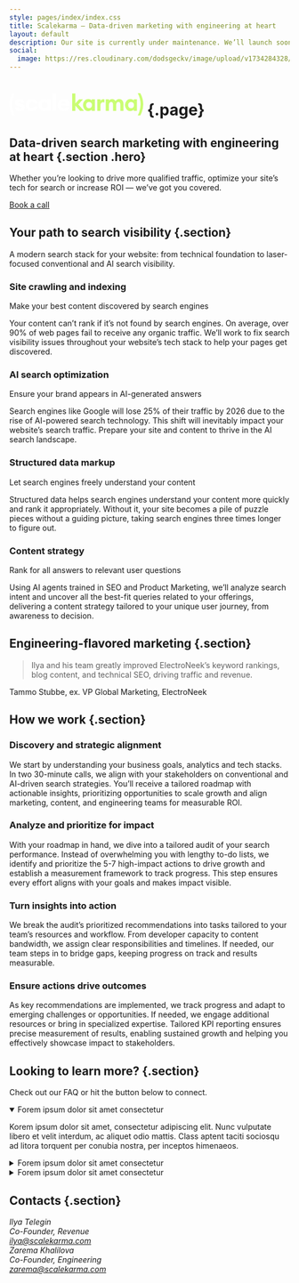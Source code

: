 ```yaml
---
style: pages/index/index.css
title: Scalekarma – Data-driven marketing with engineering at heart
layout: default
description: Our site is currently under maintenance. We’ll launch soon!
social:
  image: https://res.cloudinary.com/dodsgeckv/image/upload/v1734284328/scalekarma-og-image_ywgbhw.png
---
```


# <svg xmlns="http://www.w3.org/2000/svg" width="241" height="40" fill="none"><title>scalekarma</title><path fill="#fff" d="M9.875 40H5.333Q0 30.292 0 20T5.333 0h4.542Q4.833 9.792 4.833 20t5.042 20"/><path fill="#fff" d="M19.188 32.172q-4 0-6.625-2T9.77 25.09h5.958q.167 1.334 1.167 2.042 1 .666 2.459.666 2.708 0 2.708-1.666 0-.834-.625-1.25-.584-.459-2-.834l-3.917-1q-2.667-.708-4-2.375-1.292-1.708-1.292-4.083 0-2.709 2.25-4.417 2.292-1.75 6.126-1.75 3.5 0 5.833 1.792 2.333 1.75 2.583 4.792h-5.75q-.374-2.125-2.75-2.125-1.125 0-1.791.416-.667.417-.667 1.167 0 1.376 2.375 1.917l3.667 1q3.041.75 4.416 2.375 1.375 1.583 1.375 4.083 0 2.875-2.458 4.625-2.417 1.708-6.25 1.708M40.395 32.172q-4.709 0-7.833-3.125-3.125-3.166-3.125-7.75t3.125-7.708q3.124-3.167 7.833-3.167 4.167 0 6.958 2.334 2.834 2.333 3.709 6.083h-5.917q-1.375-3.25-4.75-3.25-2.292 0-3.75 1.583-1.458 1.542-1.458 4.125t1.458 4.167q1.458 1.542 3.75 1.542 3.375 0 4.75-3.25h5.917q-.876 3.75-3.709 6.083-2.79 2.334-6.958 2.333M62.148 32.172q-4.125 0-6.958-3.208t-2.833-7.667 2.833-7.666q2.833-3.21 6.958-3.209 2 0 3.584.834 1.582.833 2.416 1.958V10.88h5.709v20.833h-5.709V29.38q-.832 1.125-2.416 1.958-1.584.834-3.584.833m-2.625-6.791q1.459 1.583 3.834 1.583t3.791-1.583q1.46-1.584 1.459-4.084t-1.459-4.083q-1.416-1.584-3.791-1.583-2.375 0-3.834 1.583-1.416 1.584-1.416 4.083t1.416 4.084M78.156 31.714V.464h5.709v31.25zM97.68 32.172q-4.792 0-7.876-3.083-3.04-3.084-3.041-7.833 0-4.667 3.083-7.75 3.125-3.084 7.875-3.084 4.791 0 7.958 3.292 3.167 3.25 2.917 8.917h-16.25q.167 1.958 1.625 3.291 1.459 1.292 4 1.292 1.542 0 2.708-.583 1.209-.625 1.709-1.709h5.958q-.917 3.21-3.833 5.25-2.917 2-6.834 2m-.126-17.125q-1.957 0-3.291 1.042-1.291 1-1.709 2.792h9.792q-.459-1.959-1.833-2.875a4.95 4.95 0 0 0-2.959-.959"/><path fill="#CAFD73" d="m127.175 31.714-8.5-9.583v9.583h-5.708V.464h5.708v18.083l6.75-7.666h6.875l-8.25 9.375 10.167 11.458zm14.932.458q-4.125 0-6.958-3.208t-2.834-7.667q0-4.458 2.834-7.666 2.833-3.21 6.958-3.209 2 0 3.583.834 1.584.833 2.417 1.958V10.88h5.708v20.833h-5.708V29.38q-.833 1.125-2.417 1.958-1.583.834-3.583.833m-2.625-6.791q1.458 1.583 3.833 1.583t3.792-1.583q1.458-1.584 1.458-4.084t-1.458-4.083q-1.416-1.584-3.792-1.583-2.375 0-3.833 1.583-1.416 1.584-1.417 4.083 0 2.5 1.417 4.084m18.633 6.333V10.88h5.708v3.333q.542-1.542 1.959-2.542 1.458-1.041 3.208-1.041 1.083 0 1.917.25v5.791q-1.375-.458-2.584-.458-2.041 0-3.291 1.5-1.209 1.459-1.209 4.042v9.958zm41.439 0V20.589q0-4.959-3.25-4.958-1.875 0-3 1.416-1.084 1.418-1.167 4.209v10.458h-5.708V20.589q0-4.959-3.25-4.958-1.917 0-3.042 1.5t-1.125 4.416v10.167h-5.708V10.88h5.708v2.375q1.959-2.835 5.542-2.834 4.374 0 6.458 3.834.917-1.792 2.75-2.792 1.833-1.042 3.708-1.042 3.709 0 5.75 2.459t2.042 6.75v12.083zm18.149.458q-4.125 0-6.959-3.208t-2.833-7.667q0-4.458 2.833-7.666 2.834-3.21 6.959-3.209 2 0 3.583.834 1.584.833 2.417 1.958V10.88h5.708v20.833h-5.708V29.38q-.833 1.125-2.417 1.958-1.583.834-3.583.833m-2.625-6.791q1.458 1.583 3.833 1.583t3.792-1.583q1.458-1.584 1.458-4.084t-1.458-4.083q-1.417-1.584-3.792-1.583-2.375 0-3.833 1.583-1.417 1.584-1.417 4.083t1.417 4.084M235.442 40h-4.541q5.041-9.792 5.041-20t-5.041-20h4.541q5.334 9.708 5.334 20t-5.334 20"/></svg> {.page}

<div class="ripples">
  <div class="ripples__item ripples__item_n_1"></div>
  <div class="ripples__item ripples__item_n_2"></div>
  <div class="ripples__item ripples__item_n_3"></div>
  <div class="ripples__item ripples__item_n_4"></div>
</div>

## Data-driven **search marketing** with **engineering** at heart {.section .hero}

Whether you’re looking to drive more qualified traffic, optimize your site’s tech for search or increase ROI — we’ve got you covered.

[Book a call](#book-a-call)

## Your path to **search visibility** {.section}

A modern search stack for your website: from technical foundation to laser-focused conventional and AI search visibility.

### Site crawling and indexing

Make your best content discovered by search engines

Your content can’t rank if it’s not found by search engines. On average, over 90% of web pages fail to receive any organic traffic. We’ll work to fix search visibility issues throughout your website’s tech stack to help your pages get discovered.

### AI search optimization

Ensure your brand appears in AI-generated answers

Search engines like Google will lose 25% of their traffic by 2026 due to the rise of AI-powered search technology. This shift will inevitably impact your website’s search traffic. Prepare your site and content to thrive in the AI search landscape.

### Structured data markup

Let search engines freely understand your content

Structured data helps search engines understand your content more quickly and rank it appropriately. Without it, your site becomes a pile of puzzle pieces without a guiding picture, taking search engines three times longer to figure out.

### Content strategy

Rank for all answers to relevant user questions

Using AI agents trained in SEO and Product Marketing, we’ll analyze search intent and uncover all the best-fit queries related to your offerings, delivering a content strategy tailored to your unique user journey, from awareness to decision.

## Engineering-flavored marketing {.section}

> Ilya and his team greatly improved ElectroNeek’s keyword rankings, blog content, and technical SEO, driving traffic and revenue.

Tammo Stubbe, ex. VP Global Marketing, ElectroNeek

## How we **work** {.section}

### Discovery and strategic alignment

We start by understanding your business goals, analytics and tech stacks. In two 30-minute calls, we align with your stakeholders on conventional and AI-driven search strategies. You’ll receive a tailored roadmap with actionable insights, prioritizing opportunities to scale growth and align marketing, content, and engineering teams for measurable ROI.

### Analyze and prioritize for impact

With your roadmap in hand, we dive into a tailored audit of your search performance. Instead of overwhelming you with lengthy to-do lists, we identify and prioritize the 5-7 high-impact actions to drive growth and establish a measurement framework to track progress. This step ensures every effort aligns with your goals and makes impact visible.

### Turn insights into action

We break the audit’s prioritized recommendations into tasks tailored to your team’s resources and workflow. From developer capacity to content bandwidth, we assign clear responsibilities and timelines. If needed, our team steps in to bridge gaps, keeping progress on track and results measurable.

### Ensure actions drive outcomes

As key recommendations are implemented, we track progress and adapt to emerging challenges or opportunities. If needed, we engage additional resources or bring in specialized expertise. Tailored KPI reporting ensures precise measurement of results, enabling sustained growth and helping you effectively showcase impact to stakeholders.

## Looking to **learn more?** {.section}

Check out our FAQ or hit the button below to connect.

<details open>
  <summary>Forem ipsum dolor sit amet consectetur</summary>

Korem ipsum dolor sit amet, consectetur adipiscing elit. Nunc vulputate libero et velit interdum, ac aliquet odio mattis. Class aptent taciti sociosqu ad litora torquent per conubia nostra, per inceptos himenaeos.

</details>

<details>
  <summary>Forem ipsum dolor sit amet consectetur</summary>

Korem ipsum dolor sit amet, consectetur adipiscing elit. Nunc vulputate libero et velit interdum, ac aliquet odio mattis. Class aptent taciti sociosqu ad litora torquent per conubia nostra, per inceptos himenaeos.

</details>

<details>
  <summary>Forem ipsum dolor sit amet consectetur</summary>

Korem ipsum dolor sit amet, consectetur adipiscing elit. Nunc vulputate libero et velit interdum, ac aliquet odio mattis. Class aptent taciti sociosqu ad litora torquent per conubia nostra, per inceptos himenaeos.

</details>

## Contacts {.section}

<address>
  Ilya Telegin<br/>
  Co-Founder, Revenue<br/>
  <a href="mailto:ilya@scalekarma.com">ilya@scalekarma.com</a>
</address>

<address>
  Zarema Khalilova<br/>
  Co-Founder, Engineering<br/>
  <a href="mailto:zarema@scalekarma.com">zarema@scalekarma.com</a>
</address>
